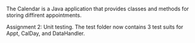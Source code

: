 The Calendar is a Java application that provides classes and methods for storing diffirent appointments.

Assignment 2: Unit testing. The test folder now contains 3 test suits for Appt, CalDay, and DataHandler.
